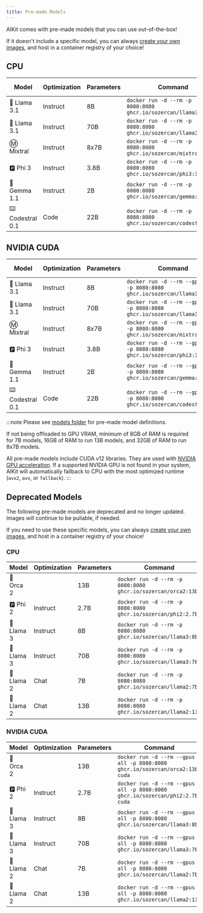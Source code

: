 ```yaml
---
title: Pre-made Models
---
```


AIKit comes with pre-made models that you can use out-of-the-box!

If it doesn't include a specific model, you can always [create your own images](https://sozercan.github.io/aikit/premade-models/), and host in a container registry of your choice!

## CPU

| Model           | Optimization | Parameters | Command                                                          | Model Name               | License                                                                             |
| --------------- | ------------ | ---------- | ---------------------------------------------------------------- | ------------------------ | ----------------------------------------------------------------------------------- |
| 🦙 Llama 3.1     | Instruct     | 8B         | `docker run -d --rm -p 8080:8080 ghcr.io/sozercan/llama3.1:8b`   | `llama-3.1-8b-instruct`  | [Llama](https://ai.meta.com/llama/license/)                                         |
| 🦙 Llama 3.1     | Instruct     | 70B        | `docker run -d --rm -p 8080:8080 ghcr.io/sozercan/llama3.1:70b`  | `llama-3.1-70b-instruct` | [Llama](https://ai.meta.com/llama/license/)                                         |
| Ⓜ️ Mixtral       | Instruct     | 8x7B       | `docker run -d --rm -p 8080:8080 ghcr.io/sozercan/mixtral:8x7b`  | `mixtral-8x7b-instruct`  | [Apache](https://choosealicense.com/licenses/apache-2.0/)                           |
| 🅿️ Phi 3         | Instruct     | 3.8B       | `docker run -d --rm -p 8080:8080 ghcr.io/sozercan/phi3:3.8b`     | `phi-3-3.8b`             | [MIT](https://huggingface.co/microsoft/Phi-3-mini-4k-instruct/resolve/main/LICENSE) |
| 🔡 Gemma 1.1     | Instruct     | 2B         | `docker run -d --rm -p 8080:8080 ghcr.io/sozercan/gemma:2b`      | `gemma-2b-instruct`      | [Gemma](https://ai.google.dev/gemma/terms)                                          |
| ⌨️ Codestral 0.1 | Code         | 22B        | `docker run -d --rm -p 8080:8080 ghcr.io/sozercan/codestral:22b` | `codestral-22b`          | [MNLP](https://mistral.ai/licenses/MNPL-0.1.md)                                     |

## NVIDIA CUDA

| Model           | Optimization | Parameters | Command                                                                     | Model Name               | License                                                                             |
| --------------- | ------------ | ---------- | --------------------------------------------------------------------------- | ------------------------ | ----------------------------------------------------------------------------------- |
| 🦙 Llama 3.1     | Instruct     | 8B         | `docker run -d --rm --gpus all -p 8080:8080 ghcr.io/sozercan/llama3.1:8b`   | `llama-3.1-8b-instruct`  | [Llama](https://ai.meta.com/llama/license/)                                         |
| 🦙 Llama 3.1     | Instruct     | 70B        | `docker run -d --rm --gpus all -p 8080:8080 ghcr.io/sozercan/llama3.1:70b`  | `llama-3.1-70b-instruct` | [Llama](https://ai.meta.com/llama/license/)                                         |  |
| Ⓜ️ Mixtral       | Instruct     | 8x7B       | `docker run -d --rm --gpus all -p 8080:8080 ghcr.io/sozercan/mixtral:8x7b`  | `mixtral-8x7b-instruct`  | [Apache](https://choosealicense.com/licenses/apache-2.0/)                           |
| 🅿️ Phi 3         | Instruct     | 3.8B       | `docker run -d --rm --gpus all -p 8080:8080 ghcr.io/sozercan/phi3:3.8b`     | `phi-3-3.8b`             | [MIT](https://huggingface.co/microsoft/Phi-3-mini-4k-instruct/resolve/main/LICENSE) |
| 🔡 Gemma 1.1     | Instruct     | 2B         | `docker run -d --rm --gpus all -p 8080:8080 ghcr.io/sozercan/gemma:2b`      | `gemma-2b-instruct`      | [Gemma](https://ai.google.dev/gemma/terms)                                          |
| ⌨️ Codestral 0.1 | Code         | 22B        | `docker run -d --rm --gpus all -p 8080:8080 ghcr.io/sozercan/codestral:22b` | `codestral-22b`          | [MNLP](https://mistral.ai/licenses/MNPL-0.1.md)                                     |

:::note
Please see [models folder](https://github.com/sozercan/aikit/tree/main/models) for pre-made model definitions.

If not being offloaded to GPU VRAM, minimum of 8GB of RAM is required for 7B models, 16GB of RAM to run 13B models, and 32GB of RAM to run 8x7B models.

All pre-made models include CUDA v12 libraries. They are used with [NVIDIA GPU acceleration](gpu.md). If a supported NVIDIA GPU is not found in your system, AIKit will automatically fallback to CPU with the most optimized runtime (`avx2`, `avx`, or `fallback`).
:::

## Deprecated Models

The following pre-made models are deprecated and no longer updated. Images will continue to be pullable, if needed.

If you need to use these specific models, you can always [create your own images](./create-images.md), and host in a container registry of your choice!

### CPU

| Model     | Optimization | Parameters | Command                                                       | License                                                                             |
| --------- | ------------ | ---------- | ------------------------------------------------------------- | ----------------------------------------------------------------------------------- |
| 🐬 Orca 2  |              | 13B        | `docker run -d --rm -p 8080:8080 ghcr.io/sozercan/orca2:13b`  | [Microsoft Research](https://huggingface.co/microsoft/Orca-2-13b/blob/main/LICENSE) |
| 🅿️ Phi 2   | Instruct     | 2.7B       | `docker run -d --rm -p 8080:8080 ghcr.io/sozercan/phi2:2.7b`  | [MIT](https://huggingface.co/microsoft/phi-2/resolve/main/LICENSE)                  |
| 🦙 Llama 3 | Instruct     | 8B         | `docker run -d --rm -p 8080:8080 ghcr.io/sozercan/llama3:8b`  | `llama-3-8b-instruct`                                                               | [Llama](https://ai.meta.com/llama/license/) |
| 🦙 Llama 3 | Instruct     | 70B        | `docker run -d --rm -p 8080:8080 ghcr.io/sozercan/llama3:70b` | `llama-3-70b-instruct`                                                              | [Llama](https://ai.meta.com/llama/license/) |
| 🦙 Llama 2 | Chat         | 7B         | `docker run -d --rm -p 8080:8080 ghcr.io/sozercan/llama2:7b`  | `llama-2-7b-chat`                                                                   | [Llama](https://ai.meta.com/llama/license/) |
| 🦙 Llama 2 | Chat         | 13B        | `docker run -d --rm -p 8080:8080 ghcr.io/sozercan/llama2:13b` | `llama-2-13b-chat`                                                                  | [Llama](https://ai.meta.com/llama/license/) |

### NVIDIA CUDA

| Model     | Optimization | Parameters | Command                                                                      | License                                                                             |
| --------- | ------------ | ---------- | ---------------------------------------------------------------------------- | ----------------------------------------------------------------------------------- |
| 🐬 Orca 2  |              | 13B        | `docker run -d --rm --gpus all -p 8080:8080 ghcr.io/sozercan/orca2:13b-cuda` | [Microsoft Research](https://huggingface.co/microsoft/Orca-2-13b/blob/main/LICENSE) |
| 🅿️ Phi 2   | Instruct     | 2.7B       | `docker run -d --rm --gpus all -p 8080:8080 ghcr.io/sozercan/phi2:2.7b-cuda` | [MIT](https://huggingface.co/microsoft/phi-2/resolve/main/LICENSE)                  |
| 🦙 Llama 3 | Instruct     | 8B         | `docker run -d --rm --gpus all -p 8080:8080 ghcr.io/sozercan/llama3:8b`      | `llama-3-8b-instruct`                                                               | [Llama](https://ai.meta.com/llama/license/) |
| 🦙 Llama 3 | Instruct     | 70B        | `docker run -d --rm --gpus all -p 8080:8080 ghcr.io/sozercan/llama3:70b`     | `llama-3-70b-instruct`                                                              | [Llama](https://ai.meta.com/llama/license/) |
| 🦙 Llama 2 | Chat         | 7B         | `docker run -d --rm --gpus all -p 8080:8080 ghcr.io/sozercan/llama2:7b`      | `llama-2-7b-chat`                                                                   | [Llama](https://ai.meta.com/llama/license/) |
| 🦙 Llama 2 | Chat         | 13B        | `docker run -d --rm --gpus all -p 8080:8080 ghcr.io/sozercan/llama2:13b`     | `llama-2-13b-chat`                                                                  | [Llama](https://ai.meta.com/llama/license/) |
